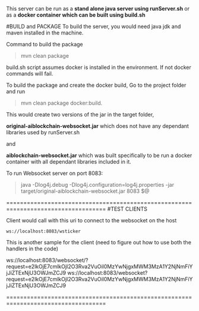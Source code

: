 This server can be run as a **stand alone java server using runServer.sh** or as a **docker container which can be built using build.sh** 

#BUILD and PACKAGE
To build the server, you would need java jdk and maven installed in the machine. 

Command to build the package

>mvn clean package

build.sh script assumes docker is installed in the environment. If not docker commands will fail.

To build the package and create the docker build, Go to the project folder and run 

>mvn clean package docker:build. 

This would create two versions of the jar in the target folder, 

**original-aiblockchain-websocket.jar** which does not have any dependant libraries used by runServer.sh 

and 

**aiblockchain-websocket.jar** which was built specifically to be run a docker container with all dependant libraries included in it.


To run Websocket server on port 8083:

>java -Dlog4j.debug -Dlog4j.configuration=log4j.properties -jar target/original-aiblockchain-websocket.jar 8083 $@

===================================================================================
#TEST CLIENTS

Client would call with this uri  to connect to the websocket on the host

```
ws://localhost:8083/wsticker
```

This is another sample for the client (need to figure out how to use both the handlers in the code)

ws://localhost:8083/websocket/?request=e2lkOjE7cmlkOjI2O3Rva2VuOiI0MzYwNjgxMWM3MzA1Y2NjNmFiYjJiZTExNjU3OWJmZCJ9
ws://localhost:8083/websocket?request=e2lkOjE7cmlkOjI2O3Rva2VuOiI0MzYwNjgxMWM3MzA1Y2NjNmFiYjJiZTExNjU3OWJmZCJ9

===================================================================================
